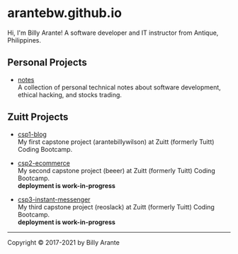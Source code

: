 # arantebw.github.io

Hi, I'm Billy Arante! A software developer and IT instructor from Antique, Philippines.

## Personal Projects

- [notes](https://arantebw.github.io/notes)  
  A collection of personal technical notes about software development, ethical hacking, and stocks trading.
  
## Zuitt Projects

- [csp1-blog](https://arantebw.github.io/csp1-blog/index.html)  
  My first capstone project (arantebillywilson) at Zuitt (formerly Tuitt) Coding Bootcamp.

- [csp2-ecommerce](#)  
  My second capstone project (beeer) at Zuitt (formerly Tuitt) Coding Bootcamp.  
  **deployment is work-in-progress**

- [csp3-instant-messenger](#)  
  My third capstone project (reoslack) at Zuitt (formerly Tuitt) Coding Bootcamp.  
  **deployment is work-in-progress**

---
Copyright &copy; 2017-2021 by Billy Arante
